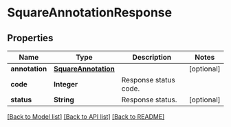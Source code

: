 ﻿
# SquareAnnotationResponse


## Properties
Name | Type | Description | Notes
------------ | ------------- | ------------- | -------------
**annotation** | [**SquareAnnotation**](SquareAnnotation.md) |  | [optional]
**code** | **Integer** | Response status code. | 
**status** | **String** | Response status. | [optional]


[[Back to Model list]](../../README.md#documentation-for-models) [[Back to API list]](../../README.md#documentation-for-api-endpoints) [[Back to README]](../../README.md)


